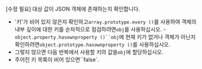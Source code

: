 [수정 필요]
대상 값이 JSON 객체에 존재하는지 확인합니다.

- '키'가 비어 있지 않은지 확인하고`array.prototype.every ()`를 사용하여 객체의 내부 깊이에 대한 키를 순차적으로 점검하려면`obj`를 사용하십시오.
-`object.property.hasownproperty ()``obj`에 현재 키가 없거나 객체가 아닌지 확인하려면`object.prototype.hasownproperty ()`를 사용하십시오.
- 그렇지 않으면 다음 반복에서 사용할 키의 값을`obj`에 할당하십시오.
- 주어진 키 목록이 비어 있으면``false`.
